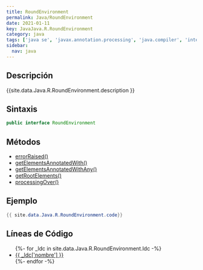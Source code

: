 ```yaml
---
title: RoundEnvironment
permalink: Java/RoundEnvironment
date: 2021-01-11
key: JavaJava.R.RoundEnvironment
category: java
tags: ['java se', 'javax.annotation.processing', 'java.compiler', 'interface java', 'Java 1.6']
sidebar: 
  nav: java
---
```


## Descripción
{{site.data.Java.R.RoundEnvironment.description }}

## Sintaxis
~~~java
public interface RoundEnvironment
~~~

## Métodos
* [errorRaised()](/Java/RoundEnvironment/errorRaised)
* [getElementsAnnotatedWith()](/Java/RoundEnvironment/getElementsAnnotatedWith)
* [getElementsAnnotatedWithAny()](/Java/RoundEnvironment/getElementsAnnotatedWithAny)
* [getRootElements()](/Java/RoundEnvironment/getRootElements)
* [processingOver()](/Java/RoundEnvironment/processingOver)

## Ejemplo
~~~java
{{ site.data.Java.R.RoundEnvironment.code}}
~~~

## Líneas de Código
<ul>
{%- for _ldc in site.data.Java.R.RoundEnvironment.ldc -%}
   <li>
       <a href="{{_ldc['url'] }}">{{ _ldc['nombre'] }}</a>
   </li>
{%- endfor -%}
</ul>
